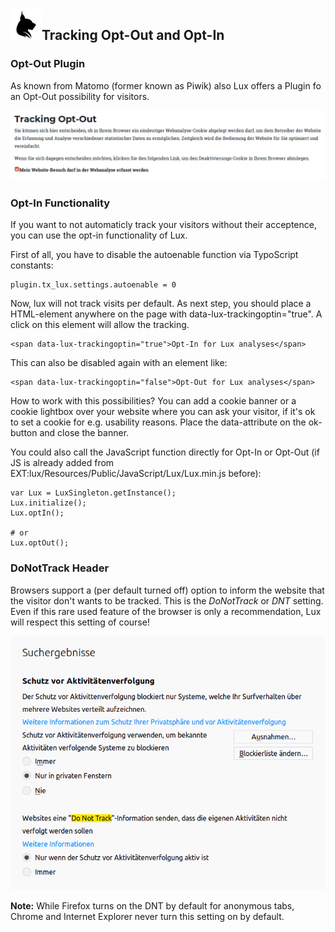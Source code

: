 <img align="left" src="../../Resources/Public/Icons/lux.svg" width="50" />

## Tracking Opt-Out and Opt-In

### Opt-Out Plugin

As known from Matomo (former known as Piwik) also Lux offers a Plugin fo an Opt-Out possibility for visitors.

<img src="../Images/documentation_plugin_optout_frontend1.png" width="800" />

### Opt-In Functionality

If you want to not automaticly track your visitors without their acceptence, you can use the opt-in functionality
of Lux.

First of all, you have to disable the autoenable function via TypoScript constants:

```
plugin.tx_lux.settings.autoenable = 0
```

Now, lux will not track visits per default. As next step, you should place a HTML-element
anywhere on the page with data-lux-trackingoptin="true". A click on this element will allow the tracking.

```
<span data-lux-trackingoptin="true">Opt-In for Lux analyses</span>
```

This can also be disabled again with an element like:

```
<span data-lux-trackingoptin="false">Opt-Out for Lux analyses</span>
```

How to work with this possibilities? You can add a cookie banner or a cookie lightbox over your website where you can
ask your visitor, if it's ok to set a cookie for e.g. usability reasons. Place the data-attribute on the ok-button and
close the banner.

You could also call the JavaScript function directly for Opt-In or Opt-Out (if JS is already added from
EXT:lux/Resources/Public/JavaScript/Lux/Lux.min.js before):

```
var Lux = LuxSingleton.getInstance();
Lux.initialize();
Lux.optIn();

# or
Lux.optOut();
```

### DoNotTrack Header

Browsers support a (per default turned off) option to inform the website that the visitor don't wants to be tracked.
This is the *DoNotTrack* or *DNT* setting. Even if this rare used feature of the browser is only a recommendation, Lux
will respect this setting of course!

<img src="../Images/documentation_marketing_donottrack.png" width="800" />

**Note:** While Firefox turns on the DNT by default for anonymous tabs, Chrome and Internet Explorer never turn this
setting on by default.
